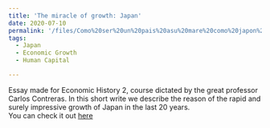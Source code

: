 ```yaml
---
title: 'The miracle of growth: Japan'
date: 2020-07-10
permalink: '/files/Como%20ser%20un%20pais%20asu%20mare%20como%20japon%20(1)%20(1).pdf'
tags:
  - Japan
  - Economic Growth
  - Human Capital

---
```


Essay made for Economic History 2, course dictated by the great professor Carlos Contreras. In this short write we describe the reason of the rapid and surely impressive growth of Japan in the last 20 years.  
You can check it out [here](https://katiuskaolivera.github.io/files/Como%20ser%20un%20pais%20asu%20mare%20como%20japon%20(1)%20(1).pdf)